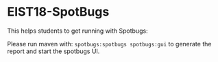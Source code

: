 # EIST18-SpotBugs

This helps students to get running with Spotbugs:

Please run maven with: `spotbugs:spotbugs spotbugs:gui` 
to generate the report and start the spotbugs UI.
